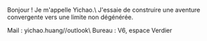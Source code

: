 Bonjour ! Je m'appelle Yichao.\\
J'essaie de construire une aventure convergente vers une limite non dégénérée.

Mail : yichao.huang//outlook\\
Bureau : V6, espace Verdier